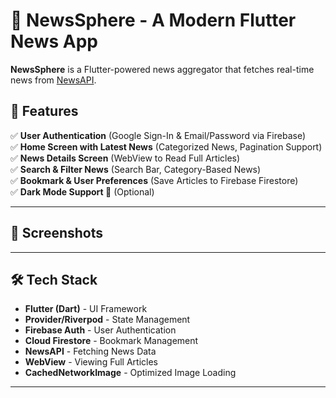 # 📰 NewsSphere - A Modern Flutter News App  

**NewsSphere** is a Flutter-powered news aggregator that fetches real-time news from [NewsAPI](https://newsapi.org).



## 🚀 Features
✅ **User Authentication** (Google Sign-In & Email/Password via Firebase)  
✅ **Home Screen with Latest News** (Categorized News, Pagination Support)  
✅ **News Details Screen** (WebView to Read Full Articles)  
✅ **Search & Filter News** (Search Bar, Category-Based News)  
✅ **Bookmark & User Preferences** (Save Articles to Firebase Firestore)  
✅ **Dark Mode Support 🌙** (Optional)  


---

## 📸 Screenshots  

---

## 🛠️ Tech Stack
- **Flutter (Dart)** - UI Framework
- **Provider/Riverpod** - State Management
- **Firebase Auth** - User Authentication
- **Cloud Firestore** - Bookmark Management
- **NewsAPI** - Fetching News Data
- **WebView** - Viewing Full Articles
- **CachedNetworkImage** - Optimized Image Loading  

---

